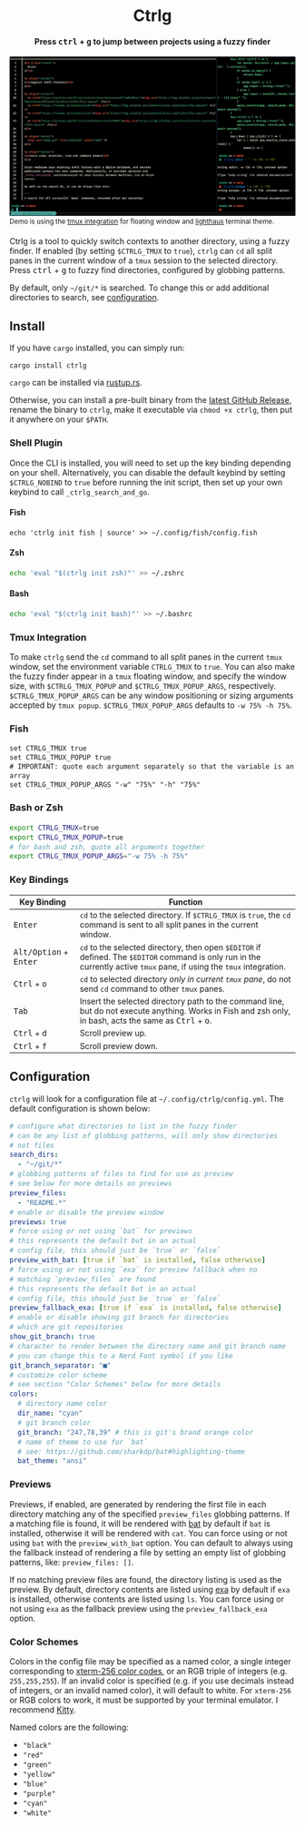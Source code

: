 <h1 align="center">Ctrlg</h1>
<h4 align="center">Press <kbd>ctrl</kbd> + <kbd>g</kbd> to jump between projects using a fuzzy finder</h4>

![demo](https://github.com/mrjones2014/ctrlg/raw/master/demo.gif)
<sup>Demo is using the [tmux integration](#tmux-integration) for floating window and [lighthaus](https://github.com/mrjones2014/lighthaus.nvim) terminal theme.</sup>

Ctrlg is a tool to quickly switch contexts to another directory, using a fuzzy finder.
If enabled (by setting `$CTRLG_TMUX` to `true`), `ctrlg` can `cd` all split panes in the current window of a `tmux` session
to the selected directory. Press <kbd>ctrl</kbd> + <kbd>g</kbd> to fuzzy find directories,
configured by globbing patterns.

By default, only `~/git/*` is searched. To change this or add additional
directories to search, see [configuration](#configuration).

## Install

If you have `cargo` installed, you can simply run:

```
cargo install ctrlg
```

`cargo` can be installed via [rustup.rs](https://rustup.rs).

Otherwise, you can install a pre-built binary from the [latest GitHub Release](https://github.com/mrjones2014/ctrlg/releases),
rename the binary to `ctrlg`, make it executable via `chmod +x ctrlg`, then put it anywhere on your `$PATH`.

### Shell Plugin

Once the CLI is installed, you will need to set up the key binding depending on your shell.
Alternatively, you can disable the default keybind by setting `$CTRLG_NOBIND` to `true`
before running the init script, then set up your own keybind to call `_ctrlg_search_and_go`.

#### Fish

```fish
echo 'ctrlg init fish | source' >> ~/.config/fish/config.fish
```

#### Zsh

```zsh
echo 'eval "$(ctrlg init zsh)"' >> ~/.zshrc
```

#### Bash

```bash
echo 'eval "$(ctrlg init bash)"' >> ~/.bashrc
```

### Tmux Integration

To make `ctrlg` send the `cd` command to all split panes in the current `tmux`
window, set the environment variable `CTRLG_TMUX` to `true`. You can also make the fuzzy finder
appear in a `tmux` floating window, and specify the window size, with `$CTRLG_TMUX_POPUP` and
`$CTRLG_TMUX_POPUP_ARGS`, respectively. `$CTRLG_TMUX_POPUP_ARGS` can be any window positioning
or sizing arguments accepted by `tmux popup`. `$CTRLG_TMUX_POPUP_ARGS` defaults to `-w 75% -h 75%`.

### Fish

```fish
set CTRLG_TMUX true
set CTRLG_TMUX_POPUP true
# IMPORTANT: quote each argument separately so that the variable is an array
set CTRLG_TMUX_POPUP_ARGS "-w" "75%" "-h" "75%"
```

### Bash or Zsh

```bash
export CTRLG_TMUX=true
export CTRLG_TMUX_POPUP=true
# for bash and zsh, quote all arguments together
export CTRLG_TMUX_POPUP_ARGS="-w 75% -h 75%"
```

### Key Bindings

| Key Binding                              | Function                                                                                                                                                                   |
| ---------------------------------------- | -------------------------------------------------------------------------------------------------------------------------------------------------------------------------- |
| <kbd>Enter</kbd>                         | `cd` to the selected directory. If `$CTRLG_TMUX` is `true`, the `cd` command is sent to all split panes in the current window.                                             |
| <kbd>Alt/Option</kbd> + <kbd>Enter</kbd> | `cd` to the selected directory, then open `$EDITOR` if defined. The `$EDITOR` command is only run in the currently active `tmux` pane, if using the `tmux` integration.    |
| <kbd>Ctrl</kbd> + <kbd>o</kbd>           | `cd` to selected directory _only in current `tmux` pane_, do not send `cd` command to other `tmux` panes.                                                                  |
| <kbd>Tab</kbd>                           | Insert the selected directory path to the command line, but do not execute anything. Works in Fish and zsh only, in bash, acts the same as <kbd>Ctrl</kbd> + <kbd>o</kbd>. |
| <kbd>Ctrl</kbd> + <kbd>d</kbd>           | Scroll preview up.                                                                                                                                                         |
| <kbd>Ctrl</kbd> + <kbd>f</kbd>           | Scroll preview down.                                                                                                                                                       |

## Configuration

`ctrlg` will look for a configuration file at `~/.config/ctrlg/config.yml`. The default
configuration is shown below:

```yaml
# configure what directories to list in the fuzzy finder
# can be any list of globbing patterns, will only show directories
# not files
search_dirs:
  - "~/git/*"
# globbing patterns of files to find for use as preview
# see below for more details on previews
preview_files:
  - "README.*"
# enable or disable the preview window
previews: true
# force using or not using `bat` for previews
# this represents the default but in an actual
# config file, this should just be `true` or `false`
preview_with_bat: [true if `bat` is installed, false otherwise]
# force using or not using `exa` for preview fallback when no
# matching `preview_files` are found
# this represents the default but in an actual
# config file, this should just be `true` or `false`
preview_fallback_exa: [true if `exa` is installed, false otherwise]
# enable or disable showing git branch for directories
# which are git repositories
show_git_branch: true
# character to render between the directory name and git branch name
# you can change this to a Nerd Font symbol if you like
git_branch_separator: "■"
# customize color scheme
# see section "Color Schemes" below for more details
colors:
  # directory name color
  dir_name: "cyan"
  # git branch color
  git_branch: "247,78,39" # this is git's brand orange color
  # name of theme to use for `bat`
  # see: https://github.com/sharkdp/bat#highlighting-theme
  bat_theme: "ansi"
```

### Previews

Previews, if enabled, are generated by rendering the first file in each directory
matching any of the specified `preview_files` globbing patterns. If a matching file
is found, it will be rendered with [bat](https://github.com/sharkdp/bat) by default
if `bat` is installed, otherwise it will be rendered with `cat`. You can force using
or not using `bat` with the `preview_with_bat` option. You can default to always
using the fallback instead of rendering a file by setting an empty list of globbing
patterns, like: `preview_files: []`.

If no matching preview files are found, the directory listing is used as the preview. By
default, directory contents are listed using [exa](https://github.com/ogham/exa) by default
if `exa` is installed, otherwise contents are listed using `ls`. You can force using or not
using `exa` as the fallback preview using the `preview_fallback_exa` option.

### Color Schemes

Colors in the config file may be specified as a named color,
a single integer corresponding to [xterm-256 color codes](https://upload.wikimedia.org/wikipedia/commons/1/15/Xterm_256color_chart.svg),
or an RGB triple of integers (e.g. `255,255,255`). If an invalid color is specified
(e.g. if you use decimals instead of integers, or an invalid named color), it will default to
white. For `xterm-256` or RGB colors to work, it must be supported by your terminal emulator.
I recommend [Kitty](https://sw.kovidgoyal.net/kitty/).

Named colors are the following:

- `"black"`
- `"red"`
- `"green"`
- `"yellow"`
- `"blue"`
- `"purple"`
- `"cyan"`
- `"white"`
